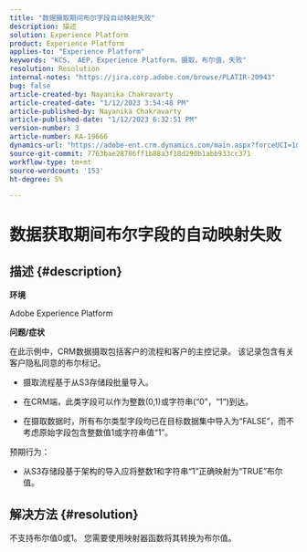 ```yaml
---
title: "数据摄取期间布尔字段自动映射失败"
description: 描述
solution: Experience Platform
product: Experience Platform
applies-to: "Experience Platform"
keywords: "KCS， AEP，Experience Platform，摄取，布尔值，失败"
resolution: Resolution
internal-notes: "https://jira.corp.adobe.com/browse/PLATIR-20943"
bug: false
article-created-by: Nayanika Chakravarty
article-created-date: "1/12/2023 3:54:48 PM"
article-published-by: Nayanika Chakravarty
article-published-date: "1/12/2023 6:32:51 PM"
version-number: 3
article-number: KA-19666
dynamics-url: "https://adobe-ent.crm.dynamics.com/main.aspx?forceUCI=1&pagetype=entityrecord&etn=knowledgearticle&id=ce8ba86c-9192-ed11-aad1-6045bd006c82"
source-git-commit: 7763bae28786ff1b88a3f18d290b1abb933cc371
workflow-type: tm+mt
source-wordcount: '153'
ht-degree: 5%

---
```


# 数据获取期间布尔字段的自动映射失败

## 描述 {#description}


<b>环境</b>

Adobe Experience Platform

<b>问题/症状</b>

在此示例中，CRM数据摄取包括客户的流程和客户的主控记录。 该记录包含有关客户隐私同意的布尔标记。

- 摄取流程基于从S3存储段批量导入。

- 在CRM端，此类字段可以作为整数(0,1)或字符串(“0”，“1”)到达。

- 在摄取数据时，所有布尔类型字段均已在目标数据集中导入为“FALSE”，而不考虑原始字段包含整数值1或字符串值“1”。

预期行为：

- 从S3存储段基于架构的导入应将整数1和字符串“1”正确映射为“TRUE”布尔值。




## 解决方法 {#resolution}


不支持布尔值0或1。 您需要使用映射器函数将其转换为布尔值。
